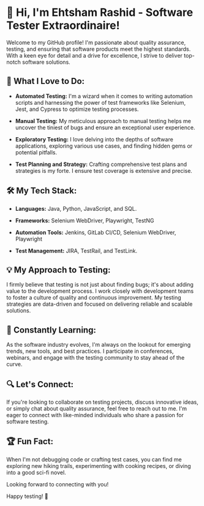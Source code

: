 # 👋 Hi, I'm Ehtsham Rashid - Software Tester Extraordinaire!

Welcome to my GitHub profile! I'm passionate about quality assurance, testing, and ensuring that software products meet the highest standards. With a keen eye for detail and a drive for excellence, I strive to deliver top-notch software solutions.

## 🚀 What I Love to Do:

- **Automated Testing:** I'm a wizard when it comes to writing automation scripts and harnessing the power of test frameworks like Selenium, Jest, and Cypress to optimize testing processes.

- **Manual Testing:** My meticulous approach to manual testing helps me uncover the tiniest of bugs and ensure an exceptional user experience.

- **Exploratory Testing:** I love delving into the depths of software applications, exploring various use cases, and finding hidden gems or potential pitfalls.

- **Test Planning and Strategy:** Crafting comprehensive test plans and strategies is my forte. I ensure test coverage is extensive and precise.

## 🛠️ My Tech Stack:

- **Languages:** Java, Python, JavaScript, and SQL.

- **Frameworks:** Selenium WebDriver, Playwright,  TestNG

- **Automation Tools:** Jenkins, GitLab CI/CD, Selenium WebDriver, Playwright

- **Test Management:** JIRA, TestRail, and TestLink.

## 💡 My Approach to Testing:

I firmly believe that testing is not just about finding bugs; it's about adding value to the development process. I work closely with development teams to foster a culture of quality and continuous improvement. My testing strategies are data-driven and focused on delivering reliable and scalable solutions.

## 🌱 Constantly Learning:

As the software industry evolves, I'm always on the lookout for emerging trends, new tools, and best practices. I participate in conferences, webinars, and engage with the testing community to stay ahead of the curve.

## 🔍 Let's Connect:

If you're looking to collaborate on testing projects, discuss innovative ideas, or simply chat about quality assurance, feel free to reach out to me. I'm eager to connect with like-minded individuals who share a passion for software testing.

## 🏆 Fun Fact:

When I'm not debugging code or crafting test cases, you can find me exploring new hiking trails, experimenting with cooking recipes, or diving into a good sci-fi novel.

Looking forward to connecting with you!

Happy testing! 🚀

